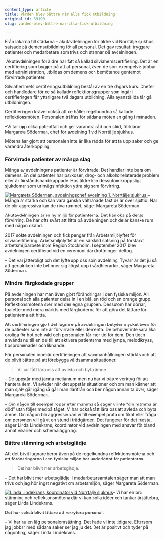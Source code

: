 ```yaml
---
content_type: article
title: Vården blev bättre när alla fick utbildning
original_id: 39190
slug: varden-blev-battre-nar-alla-fick-utbildning

---
```


Från läkarna till städarna – akutavdelningen för äldre vid Norrtälje sjukhus satsade på demensutbildning för all personal. Det gav resultat: tryggare patienter och medarbetare som trivs och stannar på avdelningen.

 Akutavdelningen för äldre har fått så kallad silviahemscertifiering. Det är en certifiering som bygger på att all personal, även de som exempelvis jobbar med administration, utbildas om demens och bemötande gentemot förvirrade patienter.

Silviahemmets certifieringsutbildning består av en tre dagars kurs. Chefer och handledare för de så kallade reflektionsgrupper som ingår i certifieringen får ytterligare två dagars utbildning. Alla nyanställda får gå utbildningen.

Certifieringen kräver också att de håller regelbundna så kallade reflektionsmöten. Personalen träffas för sådana möten en gång i månaden.

–Vi tar upp olika patientfall och ger varandra råd och stöd, förklarar Margareta Söderman, chef för avdelning 1 vid Norrtälje sjukhus.

Mötena har gjort att personalen inte är lika rädda för att ta upp saker och ge varandra återkoppling.

### Förvirrade patienter av många slag

Många av avdelningens patienter är förvirrade. Det handlar inte bara om demens. En del patienter har psykoser, drog- och alkoholrelaterade problem eller är förståndshandikappade. Hos äldre kan dessutom kroppsliga sjukdomar som urinvägsinfektion yttra sig som förvirring.

[![Margareta Söderman, avdelningschef avdelning 1, Norrtälje sjukhus.](https://www.suntarbetsliv.se/wp-content/uploads/2019/05/200x220-margareta-soderman.jpg)](https://www.suntarbetsliv.se/wp-content/uploads/2019/05/200x220-margareta-soderman.jpg)– Många är starka och kan vara ganska vältränade fast de är över sjuttio. När de blir aggressiva kan de riva rummet, säger Margareta Söderman.

Akutavdelningen är en ny miljö för patienterna. Det kan öka på deras förvirring. De har ofta svårt att hitta på avdelningen och delar kanske rum med någon okänd.

2017 sökte avdelningen och fick pengar från Arbetsmiljölyftet för silviacertifiering. Arbetsmiljölyftet är en särskild satsning på förstärkt arbetsmiljöarbete inom Region Stockholm. I september 2017 blev avdelningen certifierad vid en ceremoni där drottningen deltog.

– Det var jätteroligt och det lyfte upp oss som avdelning. Tyvärr är det ju så att geriatriken inte befinner sig högst upp i vårdhierarkin, säger Margareta Söderman.

### Mindre, färgkodade grupper

På avdelningen har man även gjort förändringar i den fysiska miljön. All personal och alla patienter delas in i en blå, en röd och en orange grupp. Reflektionsmötena sker med den egna gruppen. Dessutom har dörrar, toaletter med mera märkts med färgkoderna för att göra det lättare för patienterna att hitta.

Att certifieringen gjort det lugnare på avdelningen betyder mycket även för de patienter som inte är förvirrade eller dementa. De behöver inte vara lika oroliga för hot och våld och personalen får mer tid för dem. Den tiden används nu till en del till att aktivera patienterna med jympa, melodikryss, tipspromenader och liknande.

För personalen innebär certifieringen att sammanhållningen stärkts och att de blivit bättre på att förebygga våldsamma situationer.

> Vi har fått lära oss att avleda och byta ämne.

– De uppstår med jämna mellanrum men nu har vi bättre verktyg för att hantera dem. Vi avleder när det uppstår situationer och om man känner att man själv går igång så går man därifrån och ber någon annan ta över, säger Margareta Söderman.

– Om någon till exempel ropar efter mamma så säger vi inte “din mamma är död” utan följer med på tåget. Vi har också fått lära oss att avleda och byta ämne. Om någon blir aggressiv kan vi till exempel prata om fikat eller fråga om personen vill gå ut en stund i trädgården. Det fungerar för det mesta, säger Linda Lindekrans, koordinator vid avdelningen med ansvar för bland annat vikarier och schemaläggning.

### Bättre stämning och arbetsglädje

Att det blivit lugnare beror även på de regelbundna reflektionsmötena och att förändringarna i den fysiska miljön har underlättat för patienterna.

> Det har blivit mer arbetsglädje.

– Det har blivit mer arbetsglädje. I medarbetarsamtalen säger man att man trivs och jag hör inget negativt om arbetsmiljön, säger Margareta Söderman.

[![Linda Lindekrans, koordinator vid Norrtälje sjukhus](https://www.suntarbetsliv.se/wp-content/uploads/2019/05/200x220-linda-lindekrans.jpg)](https://www.suntarbetsliv.se/wp-content/uploads/2019/05/200x220-linda-lindekrans.jpg)– Vi har en bra stämning och reflektionsmötena där vi kan bolla idéer och tankar är jättebra, säger Linda Lindekrans.

Det har också blivit lättare att rekrytera personal.

– Vi har nu en låg personalomsättning. Det hade vi inte tidigare. Eftersom jag jobbar med sådana saker ser jag ju det. Det är positivt och tyder på någonting, säger Linda Lindekrans.

